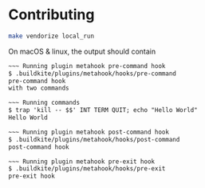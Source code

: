 # Contributing

```bash
make vendorize local_run
```

On macOS & linux, the output should contain

```txt
~~~ Running plugin metahook pre-command hook
$ .buildkite/plugins/metahook/hooks/pre-command
pre-command hook
with two commands

~~~ Running commands
$ trap 'kill -- $$' INT TERM QUIT; echo "Hello World"
Hello World

~~~ Running plugin metahook post-command hook
$ .buildkite/plugins/metahook/hooks/post-command
post-command hook

~~~ Running plugin metahook pre-exit hook
$ .buildkite/plugins/metahook/hooks/pre-exit
pre-exit hook
```
